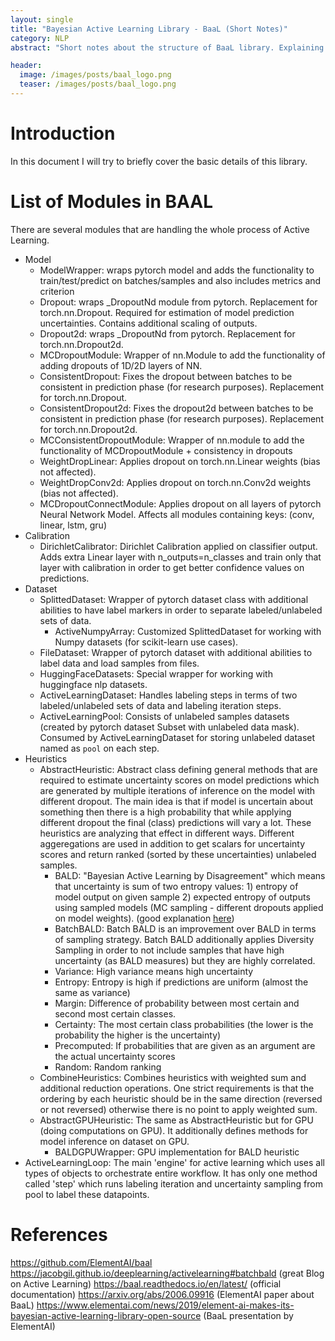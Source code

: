 ```yaml
---
layout: single
title: "Bayesian Active Learning Library - BaaL (Short Notes)"
category: NLP
abstract: "Short notes about the structure of BaaL library. Explaining important modules in couple of sentences"

header:
  image: /images/posts/baal_logo.png
  teaser: /images/posts/baal_logo.png
---
```


# Introduction
In this document I will try to briefly cover the basic details of this library.

# List of Modules in BAAL
There are several modules that are handling the whole process of Active Learning.
- Model
    - ModelWrapper: wraps pytorch model and adds the functionality to train/test/predict on batches/samples and also includes metrics and criterion
    - Dropout: wraps _DropoutNd module from pytorch. Replacement for torch.nn.Dropout. Required for estimation of model prediction uncertainties. Contains additional scaling of outputs.
    - Dropout2d: wraps _DropoutNd from pytorch. Replacement for torch.nn.Dropout2d.
    - MCDropoutModule: Wrapper of nn.Module to add the functionality of adding dropouts of 1D/2D layers of NN.
    - ConsistentDropout: Fixes the dropout between batches to be consistent in prediction phase (for research purposes). Replacement for torch.nn.Dropout.
    - ConsistentDropout2d: Fixes the dropout2d between batches to be consistent in prediction phase (for research purposes).  Replacement for torch.nn.Dropout2d.
    - MCConsistentDropoutModule: Wrapper of nn.module to add the functionality of MCDropoutModule + consistency in dropouts
    - WeightDropLinear: Applies dropout on torch.nn.Linear weights (bias not affected).
    - WeightDropConv2d: Applies dropout on torch.nn.Conv2d weights (bias not affected).
    - MCDropoutConnectModule: Applies dropout on all layers of pytorch Neural Network Model. Affects all modules containing keys: (conv, linear, lstm, gru)
- Calibration
    - DirichletCalibrator: Dirichlet Calibration applied on classifier output. Adds extra Linear layer with n_outputs=n_classes and train only that layer with calibration in order to get better confidence values on predictions.
- Dataset
    - SplittedDataset: Wrapper of pytorch dataset class with additional abilities to have label markers in order to separate labeled/unlabeled sets of data.
        - ActiveNumpyArray: Customized SplittedDataset for working with Numpy datasets (for scikit-learn use cases).
    - FileDataset: Wrapper of pytorch dataset with additional abilities to label data and load samples from files.
    - HuggingFaceDatasets: Special wrapper for working with huggingface nlp datasets.
    - ActiveLearningDataset: Handles labeling steps in terms of two labeled/unlabeled sets of data and labeling iteration steps.
    - ActiveLearningPool: Consists of unlabeled samples datasets (created by pytorch dataset Subset with unlabeled data mask). Consumed by ActiveLearningDataset for storing unlabeled dataset named as `pool` on each step.
- Heuristics
    - AbstractHeuristic: Abstract class defining general methods that are required to estimate uncertainty scores on model predictions which are generated by multiple iterations of inference on the model with different dropout.  The main idea is that if model is uncertain about something then there is a high probability that while applying different dropout the final (class) predictions will vary a lot. These heuristics are analyzing that effect in different ways. Different aggeregations are used in addition to get scalars for uncertainty scores and return ranked (sorted by these uncertainties) unlabeled samples. 
        - BALD: "Bayesian Active Learning by Disagreement" which means that uncertainty is sum of two entropy values: 1) entropy of model output on given sample 2) expected entropy of outputs using sampled models (MC sampling - different dropouts applied on model weights). (good explanation [here](https://jacobgil.github.io/deeplearning/activelearning#bayesian-active-learning-by-disagreement-bald)) 
        - BatchBALD: Batch BALD is an improvement over BALD in terms of sampling strategy. Batch BALD additionally applies Diversity Sampling in order to not include samples that have high uncertainty (as BALD measures) but they are highly correlated.
        - Variance: High variance means high uncertainty
        - Entropy: Entropy is high if predictions are uniform (almost the same as variance)
        - Margin: Difference of probability between most certain and second most certain classes.  
        - Certainty: The most certain class probabilities (the lower is the probability the higher is the uncertainty)
        - Precomputed: If probabilities that are given as an argument are the actual uncertainty scores 
        - Random: Random ranking
    - CombineHeuristics: Combines heuristics with weighted sum and additional reduction operations. One strict requirements is that the ordering by each heuristic should be in the same direction (reversed or not reversed) otherwise there is no point to apply weighted sum. 
    - AbstractGPUHeuristic: The same as AbstractHeuristic but for GPU (doing computations on GPU). It additionally defines methods for model inference on dataset on GPU.
        - BALDGPUWrapper: GPU implementation for BALD heuristic
- ActiveLearningLoop: The main 'engine' for active learning which uses all types of objects to orchestrate entire workflow. It has only one method called 'step' which runs labeling iteration and uncertainty sampling from pool to label these datapoints.


# References
https://github.com/ElementAI/baal
https://jacobgil.github.io/deeplearning/activelearning#batchbald (great Blog on Active Learning)
https://baal.readthedocs.io/en/latest/ (official documentation)
https://arxiv.org/abs/2006.09916 (ElementAI paper about BaaL)
https://www.elementai.com/news/2019/element-ai-makes-its-bayesian-active-learning-library-open-source (BaaL presentation by ElementAI)
